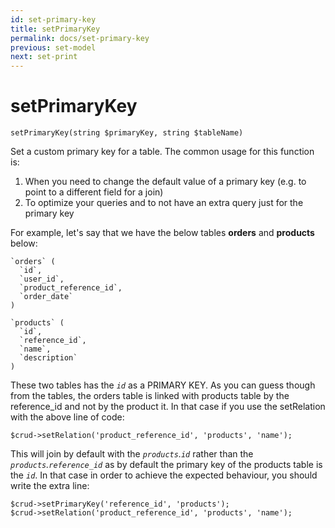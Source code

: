 ```yaml
---
id: set-primary-key
title: setPrimaryKey
permalink: docs/set-primary-key
previous: set-model
next: set-print
---
```


# setPrimaryKey


<pre><code class="language-php">setPrimaryKey(string $primaryKey, string $tableName)</code></pre>

Set a custom primary key for a table. The common usage for this function is:
<ol>
	<li>When you need to change the default value of a primary key (e.g. to point to a different field for a join)</li>
        <li>To optimize your queries and to not have an extra query just for the primary key</li>
</ol>

For example, let's say that we have the below tables <strong>orders</strong> and <strong>products</strong> below:
<pre><code>`orders` (
  `id`,
  `user_id`,
  `product_reference_id`,
  `order_date`
)</code></pre>

<pre><code>`products` (
  `id`,
  `reference_id`,
  `name`,
  `description`
)</code></pre>

These two tables has the <em>`id`</em> as a PRIMARY KEY. As you can guess though from the tables, the orders table is linked with products table by the reference_id and not by the product it. In that case if you use the setRelation with the above line of code:

<pre><code class="language-php">$crud->setRelation('product_reference_id', 'products', 'name');</code></pre>

This will join by default with the <em>`products`.`id`</em> rather than the <em>`products`.`reference_id`</em> as by default the primary key of the products table is the <em>`id`</em>. In that case in order to achieve the expected behaviour, you should write the extra line:

<pre><code class="language-php">$crud->setPrimaryKey('reference_id', 'products');
$crud->setRelation('product_reference_id', 'products', 'name');
</code></pre>

